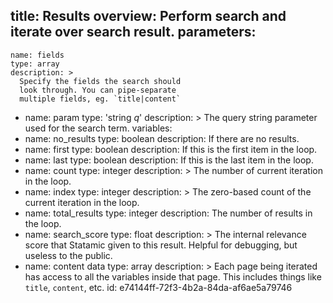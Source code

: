 title: Results
overview: Perform search and iterate over search result.
parameters:
  -
    name: fields
    type: array
    description: >
      Specify the fields the search should
      look through. You can pipe-separate
      multiple fields, eg. `title|content`
  -
    name: param
    type: 'string *q*'
    description: >
      The query string parameter used for the
      search term.
variables:
  -
    name: no_results
    type: boolean
    description: If there are no results.
  -
    name: first
    type: boolean
    description: If this is the first item in the loop.
  -
    name: last
    type: boolean
    description: If this is the last item in the loop.
  -
    name: count
    type: integer
    description: >
      The number of current iteration in the
      loop.
  -
    name: index
    type: integer
    description: >
      The zero-based count of the current
      iteration in the loop.
  -
    name: total_results
    type: integer
    description: The number of results in the loop.
  -
    name: search_score
    type: float
    description: >
      The internal relevance score that
      Statamic given to this result. Helpful
      for debugging, but useless to the
      public.
  -
    name: content data
    type: array
    description: >
      Each page being iterated has access to
      all the variables inside that page. This
      includes things like `title`, `content`,
      etc.
id: e74144ff-72f3-4b2a-84da-af6ae5a79746
